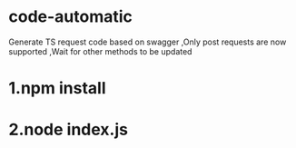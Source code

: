 # code-automatic
Generate TS request code based on swagger ,Only post requests are now supported ,Wait for other methods to be updated

# 1.npm install 
# 2.node index.js

